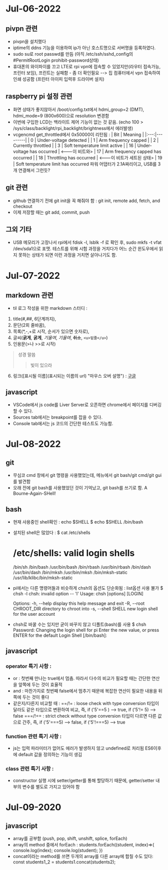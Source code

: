 # Jul-06-2022
## pivpn 관련
- pivpn을 설치했다
- iptime의 ddns 기능을 이용하여 ip가 아닌 호스트명으로 서버명을 등록하였다.
- sudo su로 root passwd를 만듬 (아직 /etc/ssh/sshd_config의 #PermitRootLogin prohibit-password상태)
- 휴대폰의 와이파이를 끄고 LTE로 rpi vpn에 접속할 수 있었지만(라우터 접속가능, 프린터 보임), 프린트는 실패함 - 좀 더 확인필요 --> 집 컴퓨터에서 vpn 접속하여 인쇄 성공함 (프린터 아이피 입력후 드라이버 설치)

## raspberry pi 설정 관련
- 화면 상태가 좋지않아서 /boot/config.txt에서 hdmi_group=2 (DMT), hdmi_mode=9 (800x600)으로 resolution 변경함 
- 이번에 구입한 LCD는 백라이트 제어 기능이 없는 것 같음. (echo 100 > /sys/class/backlight/rpi_backlight/brightness에서 에러발생)
- vcgencmd get_throttled에서 0x50000이 리턴됨 :
| Bit | Meaning |
|:---:|---------|
| 0 | Under-voltage detected |
| 1 | Arm frequency capped |
| 2 | Currently throttled |
| 3 | Soft temperature limit active |
| 16 | Under-voltage has occurred |             <---이 비트와>
| 17 | Arm frequency capped has occurred |
| 18 | Throttling has occurred |                <---이 비트가 세트된 상태>
| 19 | Soft temperature limit has occurred
파워 어댑터가 2.1A짜리이고, USB를 3개 연결해서 그런듯?

## git 관련
- github 연결하기 전에 git init을 꼭 해줘야 함 : git init, remote add, fetch, and checkout
- 이제 저장할 때는 git add, commit, push

## 그외 기타
- USB 메모리가 고장나서 rpi에서 fdisk -l, lsblk -f 로 확인 후, sudo mkfs -t vfat /dev/sda1으로 포맷. 테스트를 위해 시험 과정을 거치다가 어느 순간 윈도우에서 읽지 못하는 상태가 되면 이런 과정을 거치면 살아나기도 함.


# Jul-07-2022
## markdown 관련
- til 로그 작성을 위한 markdown 스터디 : 
1. title(#,##, 6단계까지), 
2. 문단(2회 줄바꿈), 
3. 목록(*,-,+로 시작, 순서가 있으면 숫자로), 
4. 글씨(**굵게**, __굵게__, *기울여*, _기울여_, ~~취소~~, `<u>밑줄</u>`)
5. 인용문(>나 >>로 시작)
> 성경 말씀
>> 빛이 있으라
6. 링크([표시될 이름](표시되는 이름의 url) "마우스 오버 설명") : 
[구글](https://google.com "구글로 갑니다")

## javascript
- VSCode에서 js code를 Liver Server로 오픈하면 chrome에서 페이지를 디버깅할 수 있다.
- Sources tab에서는 breakpoint를 잡을 수 있다.
- Console tab에서는 js 코드의 간단한 테스트도 가능함.

# Jul-08-2022
## git
- 무심코 cmd 창에서 git 명령을 사용했었는데, 메뉴에서 git bash/git cmd/git gui를 발견함
- 오래 전에 git bash를 사용했었던 것이 기억났고, git bash를 쓰기로 함. A Bourne-Again-SHell!

## bash
- 현재 사용중인 shell확인 : echo $SHELL
    $ echo $SHELL
    /bin/bash
- 설치된 shell은 많았다 :
    $ cat /etc/shells
    # /etc/shells: valid login shells
    /bin/sh
    /bin/bash
    /usr/bin/bash
    /bin/rbash
    /usr/bin/rbash
    /bin/dash
    /usr/bin/dash
    /bin/mksh
    /usr/bin/mksh
    /bin/mksh-static
    /usr/lib/klibc/bin/mksh-static
- pi에서는 다른 명령어들과 비슷하게 chsh의 옵션도 단순화됨 : list옵션 사용 불가
    $ chsh -l
    chsh: invalid option -- 'l'
    Usage: chsh [options] [LOGIN]

    Options:
    -h, --help                    display this help message and exit
    -R, --root CHROOT_DIR         directory to chroot into
    -s, --shell SHELL             new login shell for the user account
- chsh로 바꿀 수는 있지만 굳이 바꾸지 않고 디폴트(bash)를 사용
    $ chsh
    Password:
    Changing the login shell for pi
    Enter the new value, or press ENTER for the default
            Login Shell [/bin/bash]:

## javascript
### operator 특기 사항 :
- or : 첫번째 만나는 true에서 멈춤. 따라서 다수의 비교가 필요할 때는 간단한 연산을 앞쪽에 두는 것이 효율적
- and : 마찬가지로 첫번째 false에서 멈추기 때문에 복잡한 연산이 필요한 내용을 뒤쪽에 두는 것이 좋다
- 같은지/다른지 비교할 때 :
==/!= : loose check with type conversion 타입이 달라도 같은 타입으로 변환하여 비교, 즉, if ('5'==5 ) --> true, if ('5'!= 5) --> false
===/!== : strict check without type conversion 타입이 다르면 다른 값으로 간주, 즉, if ('5'===5) --> false, if ('5'!===5) --> true

### function 관련 특기 사항 :
- js는 입력 파라미터가 없어도 에러가 발생하지 않고 undefined로 처리됨 ES6이후에 default 값을 정의하는 기능이 생김

### class 관련 특기 사항 :
- constructor 실행 시에 setter/getter를 통해 할당하기 때문에, getter/setter 내부의 변수를 별도로 가지고 있어야 함

# Jul-09-2020
## javascript
- array를 공부함 (push, pop, shift, unshift, splice, forEach)
- array의 method 중에서 forEach :
    students.forEach((student, index)=>{
        console.log(index);
        console.log(student);
    })
- concat이라는 method를 쓰면 두개의 array를 다른 array에 합칠 수도 있다:
    const students1_2 = students1.concat(students2);